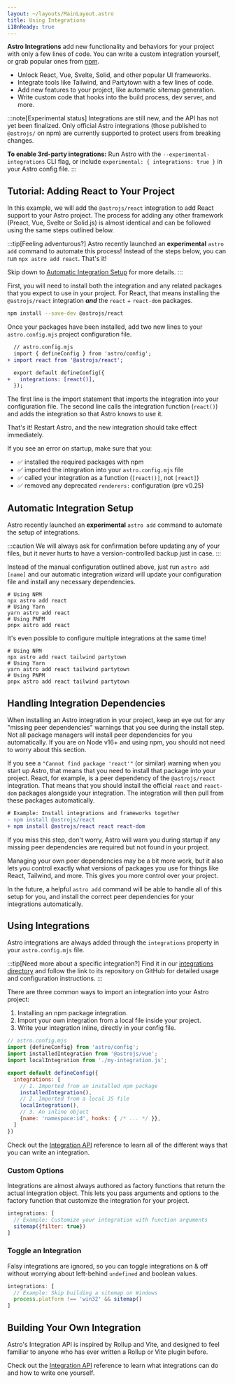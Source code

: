 ```yaml
---
layout: ~/layouts/MainLayout.astro
title: Using Integrations
i18nReady: true
---
```


**Astro Integrations** add new functionality and behaviors for your project with only a few lines of code. You can write a custom integration yourself, or grab popular ones from [npm](https://www.npmjs.com/search?q=keywords%3Aastro-component&ranking=popularity).

- Unlock React, Vue, Svelte, Solid, and other popular UI frameworks.
- Integrate tools like Tailwind, and Partytown with a few lines of code.
- Add new features to your project, like automatic sitemap generation.
- Write custom code that hooks into the build process, dev server, and more.

:::note[Experimental status]
Integrations are still new, and the API has not yet been finalized. Only official Astro integrations (those published to `@astrojs/` on npm) are currently supported to protect users from breaking changes.

**To enable 3rd-party integrations:** Run Astro with the `--experimental-integrations` CLI flag, or include `experimental: { integrations: true }` in your Astro config file.
:::

## Tutorial: Adding React to Your Project

In this example, we will add the `@astrojs/react` integration to add React support to your Astro project. The process for adding any other framework (Preact, Vue, Svelte or Solid.js) is almost identical and can be followed using the same steps outlined below.

:::tip[Feeling adventurous?]
Astro recently launched an **experimental** `astro add` command to automate this process! Instead of the steps below, you can run `npx astro add react`. That's it!

Skip down to [Automatic Integration Setup](/en/guides/integrations-guide/#automatic-integration-setup) for more details.
:::

First, you will need to install both the integration and any related packages that you expect to use in your project. For React, that means installing the `@astrojs/react` integration ***and*** the `react` + `react-dom` packages.

```bash
npm install --save-dev @astrojs/react
```

Once your packages have been installed, add two new lines to your `astro.config.mjs` project configuration file.

```diff
  // astro.config.mjs
  import { defineConfig } from 'astro/config';
+ import react from '@astrojs/react';

  export default defineConfig({
+   integrations: [react()],
  });
```

The first line is the import statement that imports the integration into your configuration file. The second line calls the integration function (`react()`) and adds the integration so that Astro knows to use it.

That's it! Restart Astro, and the new integration should take effect immediately.

If you see an error on startup, make sure that you:

- ✅ installed the required packages with npm
- ✅ imported the integration into your `astro.config.mjs` file
- ✅ called your integration as a function (`[react()]`, not `[react]`)
- ✅ removed any deprecated `renderers:` configuration (pre v0.25)

## Automatic Integration Setup

Astro recently launched an **experimental** `astro add` command to automate the setup of integrations.

:::caution
We will always ask for confirmation before updating any of your files, but it never hurts to have a version-controlled backup just in case.
:::

Instead of the manual configuration outlined above, just run `astro add [name]` and our automatic integration wizard will update your configuration file and install any necessary dependencies.

```shell
# Using NPM
npx astro add react
# Using Yarn
yarn astro add react
# Using PNPM
pnpx astro add react
```

It's even possible to configure multiple integrations at the same time!

```shell
# Using NPM
npx astro add react tailwind partytown
# Using Yarn
yarn astro add react tailwind partytown
# Using PNPM
pnpx astro add react tailwind partytown
```

## Handling Integration Dependencies

When installing an Astro integration in your project, keep an eye out for any "missing peer dependencies" warnings that you see during the install step. Not all package managers will install peer dependencies for you automatically. If you are on Node v16+ and using npm, you should not need to worry about this section.

If you see a `"Cannot find package 'react'"` (or similar) warning when you start up Astro, that means that you need to install that package into your project.  React, for example, is a peer dependency of the `@astrojs/react` integration. That means that you should install the official `react` and `react-dom` packages alongside your integration. The integration will then pull from these packages automatically.

```diff
# Example: Install integrations and frameworks together
- npm install @astrojs/react
+ npm install @astrojs/react react react-dom
```

If you miss this step, don't worry, Astro will warn you during startup if any missing peer dependencies are required but not found in your project.

Managing your own peer dependencies may be a bit more work, but it also lets you control exactly what versions of packages you use for things like React, Tailwind, and more. This gives you more control over your project.

In the future, a helpful `astro add` command will be able to handle all of this setup for you, and install the correct peer dependencies for your integrations automatically.

## Using Integrations

Astro integrations are always added through the `integrations` property in your  `astro.config.mjs` file.

:::tip[Need more about a specific integration?]
Find it in our [integrations directory](https://astro.build/integrations/) and follow the link to its repository on GitHub for detailed usage and configuration instructions.
:::

There are three common ways to import an integration into your Astro project:
1. Installing an npm package integration.
2. Import your own integration from a local file inside your project.
3. Write your integration inline, directly in your config file.

```js
// astro.config.mjs
import {defineConfig} from 'astro/config';
import installedIntegration from '@astrojs/vue';
import localIntegration from './my-integration.js';

export default defineConfig({
  integrations: [
    // 1. Imported from an installed npm package
    installedIntegration(),
    // 2. Imported from a local JS file
    localIntegration(),
    // 3. An inline object
    {name: 'namespace:id', hooks: { /* ... */ }},
  ]
})
```

Check out the [Integration API](/en/reference/integrations-reference/) reference to learn all of the different ways that you can write an integration.

### Custom Options

Integrations are almost always authored as factory functions that return the actual integration object. This lets you pass arguments and options to the factory function that customize the integration for your project.

```js
integrations: [
  // Example: Customize your integration with function arguments
  sitemap({filter: true})
]
```

### Toggle an Integration

Falsy integrations are ignored, so you can toggle integrations on & off without worrying about left-behind `undefined` and boolean values.

```js
integrations: [
  // Example: Skip building a sitemap on Windows
  process.platform !== 'win32' && sitemap()
]
```


## Building Your Own Integration

Astro's Integration API is inspired by Rollup and Vite, and designed to feel familiar to anyone who has ever written a Rollup or Vite plugin before.

Check out the [Integration API](/en/reference/integrations-reference/) reference to learn what integrations can do and how to write one yourself.
